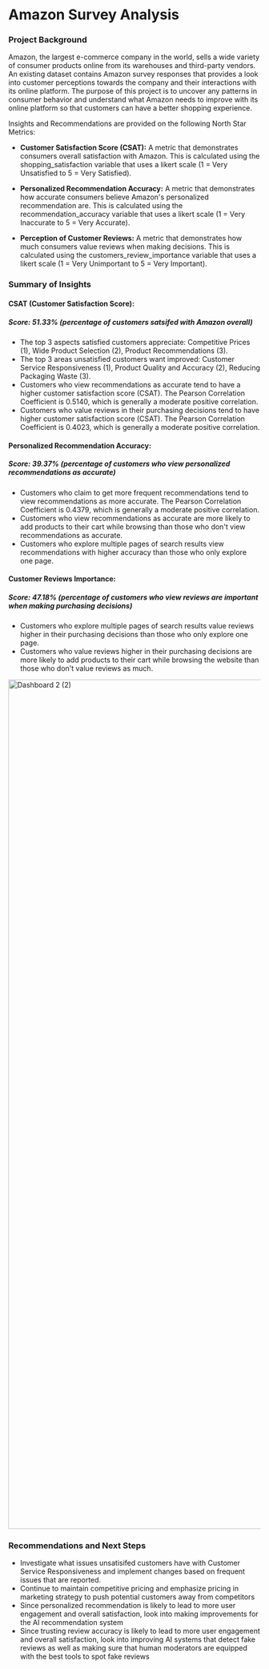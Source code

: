 # Amazon Survey Analysis

### Project Background

Amazon, the largest e-commerce company in the world, sells a wide variety of consumer products online from its warehouses and third-party vendors. An existing dataset contains Amazon survey responses that provides a look into customer perceptions towards the company and their interactions with its online platform. The purpose of this project is to uncover any patterns in consumer behavior and understand what Amazon needs to improve with its online platform so that customers can have a better shopping experience. 

Insights and Recommendations are provided on the following North Star Metrics:

* **Customer Satisfaction Score (CSAT):** A metric that demonstrates consumers overall satisfaction with Amazon. This is calculated using the shopping_satisfaction variable that uses a likert scale (1 = Very Unsatisfied to 5 = Very Satisfied). 

* **Personalized Recommendation Accuracy:** A metric that demonstrates how accurate consumers believe Amazon's personalized recommendation are. This is calculated using the recommendation_accuracy variable that uses a likert scale (1 = Very Inaccurate to 5 = Very Accurate). 

* **Perception of Customer Reviews:** A metric that demonstrates how much consumers value reviews when making decisions. This is calculated using the customers_review_importance variable that uses a likert scale (1 = Very Unimportant to 5 = Very Important).

### Summary of Insights

#### **CSAT (Customer Satisfaction Score):**
##### **Score: 51.33% (percentage of customers satsifed with Amazon overall)**
* The top 3 aspects satisfied customers appreciate: Competitive Prices (1), Wide Product Selection (2), Product Recommendations (3).
* The top 3 areas unsatisfied customers want improved: Customer Service Responsiveness (1), Product Quality and Accuracy (2), Reducing Packaging Waste (3).
* Customers who view recommendations as accurate tend to have a higher customer satisfaction score (CSAT). The Pearson Correlation Coefficient is 0.5140, which is generally a moderate positive correlation. 
* Customers who value reviews in their purchasing decisions tend to have higher customer satisfaction score (CSAT). The Pearson Correlation Coefficient is 0.4023, which is generally a moderate positive correlation. 

#### **Personalized Recommendation Accuracy:**
##### **Score: 39.37% (percentage of customers who view personalized recommendations as accurate)**
* Customers who claim to get more frequent recommendations tend to view recommendations as more accurate. The Pearson Correlation Coefficient is 0.4379, which is generally a moderate positive correlation. 
* Customers who view recommendations as accurate are more likely to add products to their cart while browsing than those who don't view recommendations as accurate.
* Customers who explore multiple pages of search results view recommendations with higher accuracy than those who only explore one page.

#### **Customer Reviews Importance:**
##### **Score: 47.18% (percentage of customers who view reviews are important when making purchasing decisions)**
* Customers who explore multiple pages of search results value reviews higher in their purchasing decisions than those who only explore one page.
* Customers who value reviews higher in their purchasing decisions are more likely to add products to their cart while browsing the website than those who don't value reviews as much.

<img width="2198" height="1698" alt="Dashboard 2 (2)" src="https://github.com/user-attachments/assets/67ccecba-25d2-488b-b17b-fe25fb4fe972" />


### Recommendations and Next Steps
* Investigate what issues unsatisifed customers have with Customer Service Responsiveness and implement changes based on frequent issues that are reported. 
* Continue to maintain competitive pricing and emphasize pricing in marketing strategy to push potential customers away from competitors
* Since personalized recommendation is likely to lead to more user engagement and overall satisfaction, look into making improvements for the AI recommendation system
* Since trusting review accuracy is likely to lead to more user engagement and overall satisfaction, look into improving AI systems that detect fake reviews as well as making sure that human moderators are equipped with the best tools to spot fake reviews 
  
